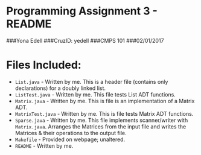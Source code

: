 # Programming Assignment 3 - README

###Yona Edell
###CruzID: yedell
###CMPS 101
###02/01/2017

# Files Included:

* `List.java` -         Written by me. This is a header file (contains only declarations) for a doubly linked list.
* `ListTest.java` -	Written by me. This file tests List ADT functions.
* `Matrix.java` -  	Written by me. This is file is an implementation of a Matrix ADT.
* `MatrixTest.java` -  	Written by me. This is file tests Matrix ADT functions.
* `Sparse.java` -	Written by me. This file implements scanner/writer with `Matrix.java`.
			Arranges the Matrices from the input file and writes the Matrices & their operations to the output file.
* `Makefile` - 		Provided on webpage; unaltered.
* `README` - 		Written by me.